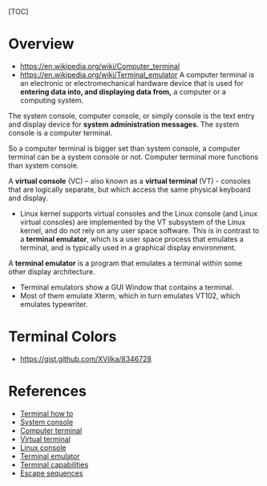 [TOC]

# Overview

- https://en.wikipedia.org/wiki/Computer_terminal
- https://en.wikipedia.org/wiki/Terminal_emulator
A computer terminal is an electronic or electromechanical hardware
device that is used for **entering data into, and displaying data
from,** a computer or a computing system.

The system console, computer console, or simply console is the text
entry and display device for **system administration messages**. The
system console is a computer terminal.

So a computer terminal is bigger set than system console, a computer
terminal can be a system console or not. Computer terminal more
functions than system console.

A **virtual console** (VC) – also known as a **virtual terminal** (VT) -
consoles that are logically separate, but which access the same physical
keyboard and display.

- Linux kernel supports virtual consoles and the Linux console (and
  Linux virtual consoles) are implemented by the VT subsystem of the
  Linux kernel, and do not rely on any user space software. This is in
  contrast to a **terminal emulator**, which is a user space process
  that emulates a terminal, and is typically used in a graphical display
  environment.

A **terminal emulator** is a program that emulates a terminal within
some other display architecture.

- Terminal emulators show a GUI Window that contains a terminal.
- Most of them emulate Xterm, which in turn emulates VT102, which
  emulates typewriter.


# Terminal Colors

- https://gist.github.com/XVilka/8346728

# References

- [Terminal how to](http://www.tldp.org/HOWTO/Text-Terminal-HOWTO.html)
- [System console](https://en.wikipedia.org/wiki/System_console)
- [Computer terminal](https://en.wikipedia.org/wiki/Computer_terminal)
- [Virtual terminal](https://en.wikipedia.org/wiki/Virtual_console)
- [Linux console](https://en.wikipedia.org/wiki/Linux_console#Virtual_consoles)
- [Terminal emulator](https://en.wikipedia.org/wiki/Terminal_emulator)
- [Terminal capabilities](https://en.wikipedia.org/wiki/Terminal_capabilities)
- [Escape sequences](https://en.wikipedia.org/wiki/Escape_sequence)
